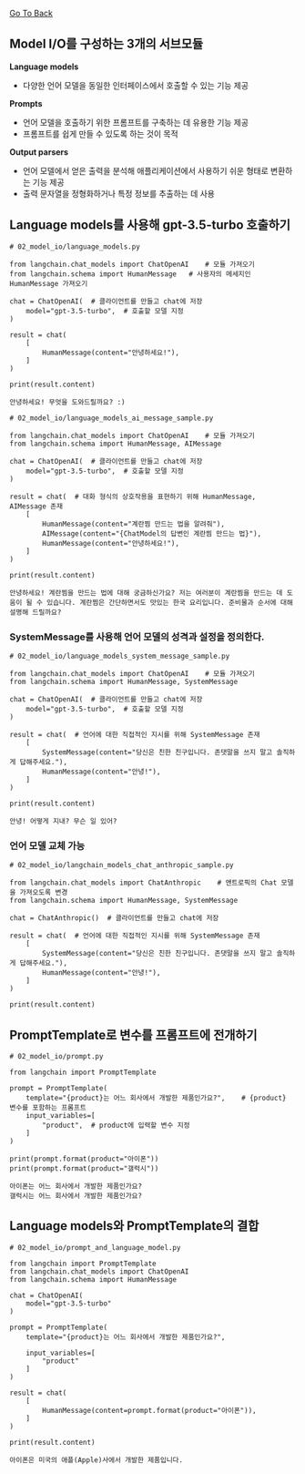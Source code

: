 [Go To Back](../../study.md)

## Model I/O를 구성하는 3개의 서브모듈

**Language models**

- 다양한 언어 모델을 동일한 인터페이스에서 호출할 수 있는 기능 제공

**Prompts**

- 언어 모델을 호출하기 위한 프롬프트를 구축하는 데 유용한 기능 제공
- 프롬프트를 쉽게 만들 수 있도록 하는 것이 목적

**Output parsers**

- 언어 모델에서 얻은 출력을 분석해 애플리케이션에서 사용하기 쉬운 형태로 변환하는 기능 제공
- 출력 문자열을 정형화하거나 특정 정보를 추출하는 데 사용

## Language models를 사용해 gpt-3.5-turbo 호출하기
```
# 02_model_io/language_models.py

from langchain.chat_models import ChatOpenAI    # 모듈 가져오기
from langchain.schema import HumanMessage   # 사용자의 메세지인 HumanMessage 가져오기

chat = ChatOpenAI(  # 클라이언트를 만들고 chat에 저장
    model="gpt-3.5-turbo",  # 호출할 모델 지정
)

result = chat(
    [
        HumanMessage(content="안녕하세요!"),
    ]
)

print(result.content)
```
```
안녕하세요! 무엇을 도와드릴까요? :)
```

```
# 02_model_io/language_models_ai_message_sample.py

from langchain.chat_models import ChatOpenAI    # 모듈 가져오기
from langchain.schema import HumanMessage, AIMessage 

chat = ChatOpenAI(  # 클라이언트를 만들고 chat에 저장
    model="gpt-3.5-turbo",  # 호출할 모델 지정
)

result = chat(  # 대화 형식의 상호작용을 표현하기 위해 HumanMessage, AIMessage 존재
    [   
        HumanMessage(content="계란찜 만드는 법을 알려줘"),
        AIMessage(content="{ChatModel의 답변인 계란찜 만드는 법}"),
        HumanMessage(content="안녕하세요!"),
    ]
)

print(result.content)
```
```
안녕하세요! 계란찜을 만드는 법에 대해 궁금하신가요? 저는 여러분이 계란찜을 만드는 데 도움이 될 수 있습니다. 계란찜은 간단하면서도 맛있는 한국 요리입니다. 준비물과 순서에 대해 설명해 드릴까요?
```

### SystemMessage를 사용해 언어 모델의 성격과 설정을 정의한다.
```
# 02_model_io/language_models_system_message_sample.py

from langchain.chat_models import ChatOpenAI    # 모듈 가져오기
from langchain.schema import HumanMessage, SystemMessage 

chat = ChatOpenAI(  # 클라이언트를 만들고 chat에 저장
    model="gpt-3.5-turbo",  # 호출할 모델 지정
)

result = chat(  # 언어에 대한 직접적인 지시를 위해 SystemMessage 존재
    [   
        SystemMessage(content="당신은 친한 친구입니다. 존댓말을 쓰지 말고 솔직하게 답해주세요."),
        HumanMessage(content="안녕!"),
    ]
)

print(result.content)
```
```
안녕! 어떻게 지내? 무슨 일 있어?
```

### 언어 모델 교체 가능
```
# 02_model_io/langchain_models_chat_anthropic_sample.py

from langchain.chat_models import ChatAnthropic    # 앤트로픽의 Chat 모델을 가져오도록 변경
from langchain.schema import HumanMessage, SystemMessage 

chat = ChatAnthropic()  # 클라이언트를 만들고 chat에 저장

result = chat(  # 언어에 대한 직접적인 지시를 위해 SystemMessage 존재
    [   
        SystemMessage(content="당신은 친한 친구입니다. 존댓말을 쓰지 말고 솔직하게 답해주세요."),
        HumanMessage(content="안녕!"),
    ]
)

print(result.content)
```

## PromptTemplate로 변수를 프롬프트에 전개하기
```
# 02_model_io/prompt.py

from langchain import PromptTemplate 

prompt = PromptTemplate(
    template="{product}는 어느 회사에서 개발한 제품인가요?",    # {product} 변수를 포함하는 프롬프트
    input_variables=[
        "product",  # product에 입력할 변수 지정
    ]
)

print(prompt.format(product="아이폰"))
print(prompt.format(product="갤럭시"))
```
```
아이폰는 어느 회사에서 개발한 제품인가요?
갤럭시는 어느 회사에서 개발한 제품인가요?
```

## Language models와 PromptTemplate의 결합
```
# 02_model_io/prompt_and_language_model.py

from langchain import PromptTemplate
from langchain.chat_models import ChatOpenAI
from langchain.schema import HumanMessage

chat = ChatOpenAI(
    model="gpt-3.5-turbo"
)

prompt = PromptTemplate(
    template="{product}는 어느 회사에서 개발한 제품인가요?",

    input_variables=[
        "product"
    ]
)

result = chat(
    [
        HumanMessage(content=prompt.format(product="아이폰")),
    ]
)

print(result.content)
```
```
아이폰은 미국의 애플(Apple)사에서 개발한 제품입니다.
```
